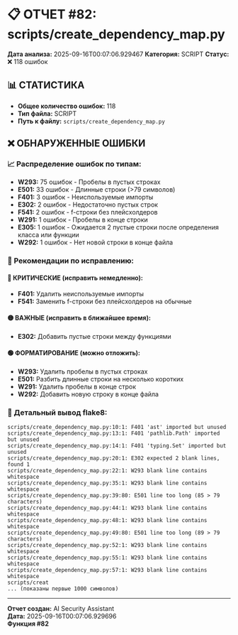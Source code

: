 # 📋 ОТЧЕТ #82: scripts/create_dependency_map.py

**Дата анализа:** 2025-09-16T00:07:06.929467
**Категория:** SCRIPT
**Статус:** ❌ 118 ошибок

## 📊 СТАТИСТИКА

- **Общее количество ошибок:** 118
- **Тип файла:** SCRIPT
- **Путь к файлу:** `scripts/create_dependency_map.py`

## ❌ ОБНАРУЖЕННЫЕ ОШИБКИ

### 📈 Распределение ошибок по типам:

- **W293:** 75 ошибок - Пробелы в пустых строках
- **E501:** 33 ошибок - Длинные строки (>79 символов)
- **F401:** 3 ошибок - Неиспользуемые импорты
- **E302:** 2 ошибок - Недостаточно пустых строк
- **F541:** 2 ошибок - f-строки без плейсхолдеров
- **W291:** 1 ошибок - Пробелы в конце строки
- **E305:** 1 ошибок - Ожидается 2 пустые строки после определения класса или функции
- **W292:** 1 ошибок - Нет новой строки в конце файла

### 🎯 Рекомендации по исправлению:

#### 🔴 КРИТИЧЕСКИЕ (исправить немедленно):
- **F401:** Удалить неиспользуемые импорты
- **F541:** Заменить f-строки без плейсхолдеров на обычные

#### 🟡 ВАЖНЫЕ (исправить в ближайшее время):
- **E302:** Добавить пустые строки между функциями

#### 🟢 ФОРМАТИРОВАНИЕ (можно отложить):
- **W293:** Удалить пробелы в пустых строках
- **E501:** Разбить длинные строки на несколько коротких
- **W291:** Удалить пробелы в конце строк
- **W292:** Добавить новую строку в конце файла

### 📝 Детальный вывод flake8:

```
scripts/create_dependency_map.py:10:1: F401 'ast' imported but unused
scripts/create_dependency_map.py:13:1: F401 'pathlib.Path' imported but unused
scripts/create_dependency_map.py:14:1: F401 'typing.Set' imported but unused
scripts/create_dependency_map.py:20:1: E302 expected 2 blank lines, found 1
scripts/create_dependency_map.py:22:1: W293 blank line contains whitespace
scripts/create_dependency_map.py:35:1: W293 blank line contains whitespace
scripts/create_dependency_map.py:39:80: E501 line too long (85 > 79 characters)
scripts/create_dependency_map.py:44:1: W293 blank line contains whitespace
scripts/create_dependency_map.py:48:1: W293 blank line contains whitespace
scripts/create_dependency_map.py:49:80: E501 line too long (89 > 79 characters)
scripts/create_dependency_map.py:52:1: W293 blank line contains whitespace
scripts/create_dependency_map.py:55:1: W293 blank line contains whitespace
scripts/create_dependency_map.py:57:1: W293 blank line contains whitespace
scripts/creat
... (показаны первые 1000 символов)
```

---
**Отчет создан:** AI Security Assistant  
**Дата:** 2025-09-16T00:07:06.929696  
**Функция #82**
